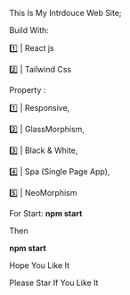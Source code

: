 This Is My Intrdouce Web Site;

Build With:

1️⃣ | React js

2️⃣ | Tailwind Css

Property :

1️⃣ | Responsive,

2️⃣ | GlassMorphism,

3️⃣ | Black & White,

4️⃣ | Spa (Single Page App),

5️⃣ | NeoMorphism

For Start:
<b> npm start </b>

Then 

<b>  npm start   </b>


Hope You Like It 

Please Star If You Like It 
